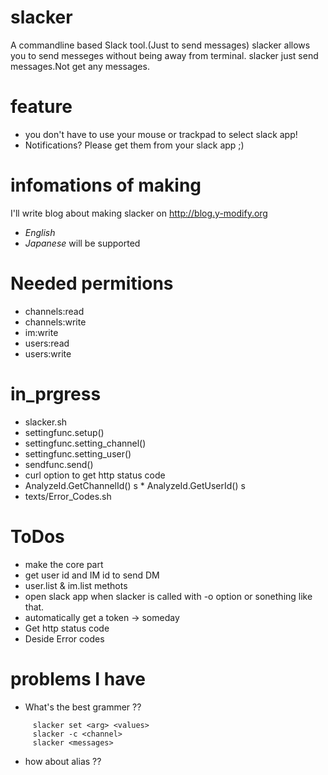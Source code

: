 # slacker  
 A commandline based Slack tool.(Just to send messages)
 slacker allows you to send messeges without being away from terminal.
 slacker just send messages.Not get any messages.
 
# feature  
 * you don't have to use your mouse or trackpad to select slack app!
 * Notifications? Please get them from your slack app ;)

# infomations of making  
 I'll write blog about making slacker on <http://blog.y-modify.org>
  * *English*
  * *Japanese*
 will be supported

# Needed permitions
 * channels:read
 * channels:write
 * im:write
 * users:read
 * users:write

# in_prgress
 * slacker.sh
 * settingfunc.setup()
 * settingfunc.setting_channel()
 * settingfunc.setting_user()
 * sendfunc.send()
  * curl option to get http status code
 * AnalyzeId.GetChannelId()
s * AnalyzeId.GetUserId() s
 * texts/Error_Codes.sh

# ToDos  
 * make the core part
 * get user id and IM id to send DM
  * user.list & im.list methots
 * open slack app when slacker is called with -o option or sonething like that.
 * automatically get a token   -> someday
 * Get http status code
 * Deside Error codes

# problems I have  
 * What's the best grammer ??
  ```shellscript:examples I'm thinking
       slacker set <arg> <values>
       slacker -c <channel>
       slacker <messages>
  ```
 * how about alias ??
